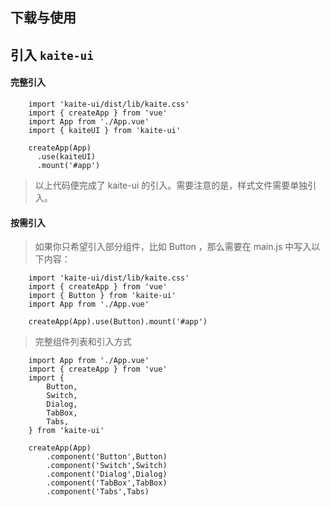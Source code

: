 ## 下载与使用

## 引入 `kaite-ui`

#### 完整引入

```
    import 'kaite-ui/dist/lib/kaite.css'
    import { createApp } from 'vue'
    import App from './App.vue'
    import { kaiteUI } from 'kaite-ui'

    createApp(App)
      .use(kaiteUI)
      .mount('#app')
```

> 以上代码便完成了 kaite-ui 的引入。需要注意的是，样式文件需要单独引入。

#### 按需引入

> 如果你只希望引入部分组件，比如 Button ，那么需要在 main.js 中写入以下内容：

```
    import 'kaite-ui/dist/lib/kaite.css'
    import { createApp } from 'vue'
    import { Button } from 'kaite-ui'
    import App from './App.vue'

    createApp(App).use(Button).mount('#app')
```

> 完整组件列表和引入方式

```
    import App from './App.vue'
    import { createApp } from 'vue'
    import {
        Button,
        Switch,
        Dialog,
        TabBox,
        Tabs,
    } from 'kaite-ui'

    createApp(App)
        .component('Button',Button)
        .component('Switch',Switch)
        .component('Dialog',Dialog)
        .component('TabBox',TabBox)
        .component('Tabs',Tabs)
```
